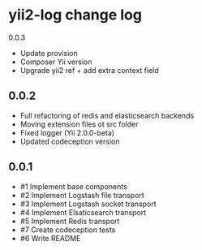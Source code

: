 yii2-log change log
===================

0.0.3

* Update provision
* Composer Yii version
* Upgrade yii2 ref + add extra context field

0.0.2
-----

* Full refactoring of redis and elasticsearch backends
* Moving extension files ot src folder
* Fixed logger (Yii 2.0.0-beta)
* Updated codeception version

0.0.1
-----

* #1 Implement base components
* #2 Implement Logstash file transport
* #3 Implement Logstash socket transport
* #4 Implement Elsaticsearch transport
* #5 Implement Redis transport
* #7 Create codeception tests
* #6 Write README
